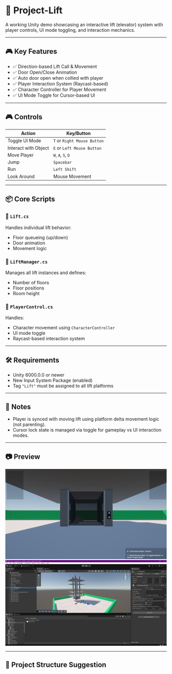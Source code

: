 # 🚀 Project-Lift

A working Unity demo showcasing an interactive lift (elevator) system with player controls, UI mode toggling, and interaction mechanics.

---

## 🎮 Key Features

- ✅ Direction-based Lift Call & Movement
- ✅ Door Open/Close Animation
- ✅ Auto door open when collied with player
- ✅ Player Interaction System (Raycast-based)
- ✅ Character Controller for Player Movement
- ✅ UI Mode Toggle for Cursor-based UI

---

## 🎮 Controls

| Action               | Key/Button                  |
| -------------------- | --------------------------- |
| Toggle UI Mode       | `T` or `Right Mouse Button` |
| Interact with Object | `E` or `Left Mouse Button`  |
| Move Player          | `W`, `A`, `S`, `D`          |
| Jump                 | `Spacebar`                  |
| Run                  | `Left Shift`                |
| Look Around          | Mouse Movement              |

---

## 📦 Core Scripts

### 🔹 `Lift.cs`

Handles individual lift behavior:

- Floor queueing (up/down)
- Door animation
- Movement logic

### 🔹 `LiftManager.cs`

Manages all lift instances and defines:

- Number of floors
- Floor positions
- Room height

### 🔹 `PlayerControl.cs`

Handles:

- Character movement using `CharacterController`
- UI mode toggle
- Raycast-based interaction system

---

## 🛠️ Requirements

- Unity 6000.0.0 or newer
- New Input System Package (enabled)
- Tag `"Lift"` must be assigned to all lift platforms

---

## 📝 Notes

- Player is synced with moving lift using platform delta movement logic (not parenting).
- Cursor lock state is managed via toggle for gameplay vs UI interaction modes.

---

## 📷 Preview

![Lift UI](doc/img_1.png)
![Lift In Use](doc/img_2.png)

---

## 📂 Project Structure Suggestion
